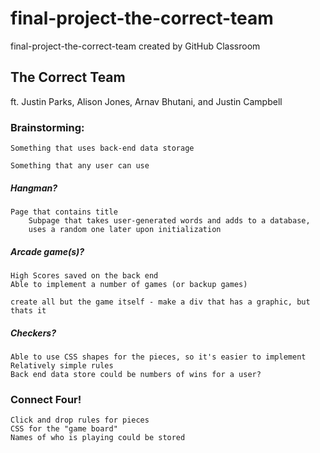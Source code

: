# final-project-the-correct-team
final-project-the-correct-team created by GitHub Classroom

## The Correct Team
ft. Justin Parks, Alison Jones, Arnav Bhutani, and Justin Campbell


### Brainstorming:

    Something that uses back-end data storage

    Something that any user can use

##### Hangman?

	Page that contains title
		Subpage that takes user-generated words and adds to a database, 
		uses a random one later upon initialization
		


##### Arcade game(s)?
		
    High Scores saved on the back end
    Able to implement a number of games (or backup games)

	create all but the game itself - make a div that has a graphic, but thats it
	

##### Checkers?

	Able to use CSS shapes for the pieces, so it's easier to implement
	Relatively simple rules
	Back end data store could be numbers of wins for a user?


### Connect Four!
	
	Click and drop rules for pieces
	CSS for the "game board"
	Names of who is playing could be stored
